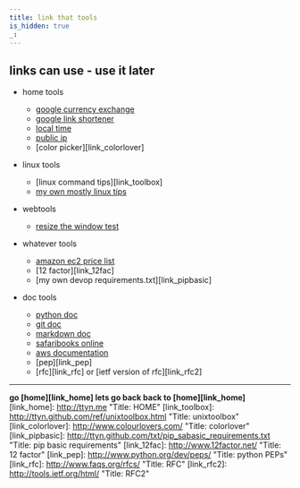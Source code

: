 ```yaml
---
title: link that tools
is_hidden: true
_:
---
```


## links can use - use it later

* home tools
    * [google currency exchange](https://www.google.com/finance?q=CURRENCY%3AUSDEUR&hl=en)
    * [google link shortener](http://goo.gl)
    * [local time](http://time.is)
    * [public ip](http://ip4.me)
    * [color picker][link_colorlover]

* linux tools
    * [linux command tips][link_toolbox]
    * [my own mostly linux tips](http://ttyn.me/doc/perm/lots_of_tips.html)


* webtools
    * [resize the window test](http://responsivepx.com/)

* whatever tools
    * [amazon ec2 price list](http://ec2instances.info)
    * [12 factor][link_12fac]
    * [my own devop requirements.txt][link_pipbasic]
    

* doc tools
    * [python doc](http://docs.python.org/library/index.html)
    * [git doc](http://git-scm.com/documentation)
    * [markdown doc](http://ttyn.me/perm/markdown_syntax.html)
    * [safaribooks online](http://safaribooksonline.com/)
    * [aws documentation](http://docs.amazonwebservices.com/AWSEC2/latest/CommandLineReference/command-reference.html)
    * [pep][link_pep]
    * [rfc][link_rfc] or [ietf version of rfc][link_rfc2]
    


---

__go [home][link_home] lets go back back to [home][link_home]__
[link_home]: http://ttyn.me "Title: HOME"
[link_toolbox]: http://ttyn.github.com/ref/unixtoolbox.html "Title: unixtoolbox"
[link_colorlover]: http://www.colourlovers.com/ "Title: colorlover"
[link_pipbasic]: http://ttyn.github.com/txt/pip_sabasic_requirements.txt "Title: pip basic requirements"
[link_12fac]: http://www.12factor.net/ "Title: 12 factor"
[link_pep]: http://www.python.org/dev/peps/ "Title: python PEPs"
[link_rfc]: http://www.faqs.org/rfcs/ "Title: RFC"
[link_rfc2]: http://tools.ietf.org/html/ "Title: RFC2"
